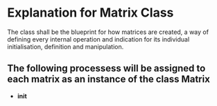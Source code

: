 # Explanation for Matrix Class

The class shall be the blueprint for how matrices
are created, a way of defining every internal
operation and indication for its individual 
initialisation, definition and manipulation.

## The following processess will be assigned to each matrix as an instance of the class Matrix
- __init__
	